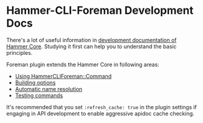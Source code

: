 Hammer-CLI-Foreman Development Docs
===================================

There's a lot of useful information in
[development documentation of Hammer Core](https://github.com/theforeman/hammer-cli/blob/master/doc/developer_docs.md#hammer-development-docs).
Studying it first can help you to understand the basic principles.

Foreman plugin extends the Hammer Core in following areas:
 - [Using HammerCLIForeman::Command](using_hammer_cli_foreman_command.md#using-hammercliforeman)
 - [Building options](option_builder.md#option-builders)
 - [Automatic name resolution](name_id_resolution.md#name-to-id-resolution)
 - [Testing commands](testing.md#testing-hammer-commands)

It's recommended that you set `:refresh_cache: true` in the plugin settings if
engaging in API development to enable aggressive apidoc cache checking.
